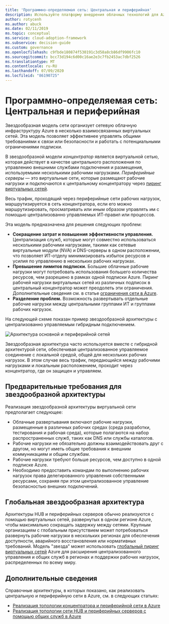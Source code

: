 ```yaml
---
title: 'Программно-определяемая сеть: Центральная и периферийная'
description: Используйте платформу внедрения облачных технологий для Azure, чтобы узнать, как в центральных и периферийных сетях организована сетевая инфраструктура в несколько подключенных виртуальных сетей.
author: rotycenh
ms.author: abuck
ms.date: 02/11/2019
ms.topic: conceptual
ms.service: cloud-adoption-framework
ms.subservice: decision-guide
ms.custom: governance
ms.openlocfilehash: c9fbde180874f530191c3d58a8cb86df9906fc10
ms.sourcegitcommit: bcc73d194c6d00c16ae2e3c7fb2453ac7dbf2526
ms.translationtype: MT
ms.contentlocale: ru-RU
ms.lasthandoff: 07/09/2020
ms.locfileid: "86190725"
---
```

# <a name="software-defined-networking-hub-and-spoke"></a>Программно-определяемая сеть: Центральная и периферийная

Звездообразная модель сети организует сетевую облачную инфраструктуру Azure в несколько взаимосвязанных виртуальных сетей. Эта модель позволяет эффективнее управлять общими требованиями к связи или безопасности и работать с потенциальными ограничениями подписки.

В звездообразной модели _концентратор_ является виртуальной сетью, которая действует в качестве центрального расположения по управлению внешними службами подключения и размещения, используемыми несколькими рабочими нагрузками. _Периферийные серверы_ — это виртуальные сети, которые размещают рабочие нагрузки и подключаются к центральному концентратору через [пиринг виртуальных сетей](https://docs.microsoft.com/azure/virtual-network/virtual-network-peering-overview).

Весь трафик, проходящий через периферийные сети рабочих нагрузок, маршрутизируется в сеть концентратора, если его можно маршрутизировать, просматривать или иным образом управлять им с помощью централизованно управляемых ИТ-правил или процессов.

Эта модель предназначена для решения следующих проблем:

- **Сокращение затрат и повышения эффективности управления.** Централизация служб, которые могут совместно использоваться несколькими рабочими нагрузками, такими как сетевые виртуальные модули (NVA) и DNS-серверы в одном расположении, что позволяет ИТ-отделу минимизировать избыток ресурсов и усилия по управлению в нескольких рабочих нагрузках.
- **Превышение лимитов подписки.** Большие облачные рабочие нагрузки могут потребовать использования большего количества ресурсов, чем разрешено в рамках одной подписки Azure. Пиринг рабочей нагрузки виртуальных сетей из различных подписок в центральный концентратор может преодолеть эти ограничения. Дополнительные сведения см. в статье [ограничения сети в Azure](https://docs.microsoft.com/azure/azure-resource-manager/management/azure-subscription-service-limits#networking-limits).
- **Разделение проблем.** Возможность развертывать отдельные рабочие нагрузки между центральными группами ИТ и группами рабочих нагрузок.

На следующей схеме показан пример звездообразной архитектуры с централизованно управляемым гибридным подключением.

![Архитектура основной и периферийной сетей](https://docs.microsoft.com/azure/architecture/reference-architectures/hybrid-networking/images/hub-spoke.png)

Звездообразная архитектура часто используется вместе с гибридной архитектурой сети, обеспечивая централизованное управляемое соединение с локальной средой, общей для нескольких рабочих нагрузок. В этом случае весь трафик, передающийся между рабочими нагрузками и локальным расположением, проходит через концентратор, где он защищен и управляем.

## <a name="hub-and-spoke-assumptions"></a>Предварительные требования для звездообразной архитектуры

Реализация звездообразной архитектуры виртуальной сети предполагает следующее:

- Облачные развертывания включают рабочие нагрузки, размещенные в различных рабочих средах (среда разработки, тестирования и рабочая среда), которые полагаются на набор распространенных служб, таких как DNS или службы каталогов.
- Рабочие нагрузки не обязательно должны взаимодействовать друг с другом, но могут иметь общие требования к внешним коммуникациям и общим службам.
- Рабочие нагрузки требуют больше ресурсов, чем доступно в одной подписке Azure.
- Необходимо предоставить командам по выполнению рабочих нагрузок права делегированного управления собственными ресурсами, сохраняя при этом централизованное управление безопасностью внешних подключений.

## <a name="global-hub-and-spoke"></a>Глобальная звездообразная архитектура

Архитектуры HUB и периферийных серверов обычно реализуются с помощью виртуальных сетей, развернутых в одном регионе Azure, чтобы максимально сокращать задержку между сетями. Крупным организациям с глобальным присутствием может потребоваться развернуть рабочие нагрузки в нескольких регионах для обеспечения доступности, аварийного восстановления или нормативных требований. Модель "звезда" может использовать [глобальный пиринг виртуальных сетей](https://docs.microsoft.com/azure/virtual-network/virtual-network-peering-overview) Azure для расширения централизованного управления и общих служб в регионах и поддержки рабочих нагрузок, распределенных по всему миру.

## <a name="learn-more"></a>Дополнительные сведения

Справочные архитектуры, в которых показано, как реализовать центральную и периферийную сети в Azure, см. в следующих статьях:

- [Реализация топологии концентратора и периферийной сети в Azure](https://docs.microsoft.com/azure/architecture/reference-architectures/hybrid-networking/hub-spoke)
- [Реализация топологии сети HUB и периферийных серверов с помощью общих служб в Azure](https://docs.microsoft.com/azure/architecture/reference-architectures/hybrid-networking/shared-services)
